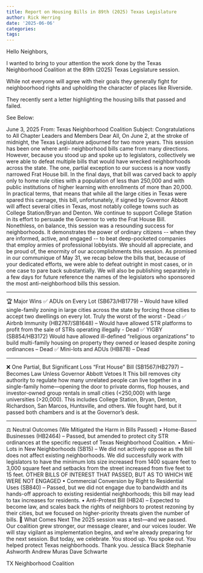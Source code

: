 ```yaml
---
title: Report on Housing Bills in 89th (2025) Texas Legislature
author: Rick Herring
date: '2025-06-06'
categories:
tags:
---
```



Hello Neighbors,

I wanted to bring to your attention the work done by the Texas Neighborhood Coalition at the 89th (2025) Texas Legislature session. 

While not everyone will agree with their goals they generally fight for neighboorhood rights and upholding the character of places like Riverside.

They recently sent a letter highlighting the housing bills that passed and failed.


See Below:

 June 3, 2025
From: Texas Neighborhood Coalition
Subject: Congratulations to All Chapter Leaders and Members
Dear All,
On June 2, at the stroke of midnight, the Texas Legislature adjourned for two more years. This session has been one where anti- neighborhood bills came from many directions.  However, because you stood up and spoke up to legislators, collectively we were able to defeat multiple bills that would have wrecked neighborhoods across the state. 
The one, partial exception to our success is a now vastly narrowed Frat House bill.  In the final days, that bill was carved back to apply only to home rule cities with a population of less than 250,000 and with public institutions of higher learning with enrollments of more than 20,000. In practical terms, that means that while all the large cities in Texas were spared this carnage, this bill, unfortunately, if signed by Governor Abbott will affect several cities in Texas, most notably college towns such as College Station/Bryan and Denton.  We continue to support College Station in its effort to persuade the Governor to veto the Frat House Bill.
Nonethless, on balance, this session was a resounding success for neighborhoods.  It demonstrates the power of ordinary citizens -- when they are informed, active, and engaged -- to beat deep-pocketed companies that employ armies of professional lobbyists. 
We should all appreciate, and be proud of, the enormity of our accomplishments this session. 
As promised in our communique of May 31, we recap below the bills that, because of your dedicated efforts, we were able to defeat outright in most cases, or in one case to pare back substantially.  We will also be publishing separately in a few days for future reference the names of the legislators who sponsored the most anti-neighborhood bills this session.
________________________________________
🏆 Major Wins
✅ ADUs on Every Lot (SB673/HB1779) – Would have killed single-family zoning in large cities across the state by forcing those cities to accept two dwellings on every lot.  Truly the worst of the worst - Dead 
✅ Airbnb Immunity (HB2767/SB1648) – Would have allowed STR platforms to profit from the sale of STRs operating illegally - Dead 
✅ YIGBY (SB854/HB3172) Would have allowed ill-defined “religious organizations” to build multi-family housing on property they owned or leased despite zoning ordinances – Dead
✅ Mini-lots and ADUs (HB878) – Dead

________________________________________
❌ One Partial, But Significant Loss
“Frat House” Bill (SB1567/HB2797) – Becomes Law Unless Governor Abbott Vetoes It
This bill removes city authority to regulate how many unrelated people can live together in a single-family home—opening the door to private dorms, flop houses, and investor-owned group rentals in small cities (<250,000) with large universities (>20,000). This includes College Station, Bryan, Denton, Richardson, San Marcos, Huntsville, and others. We fought hard, but it passed both chambers and is at the Governor’s desk.  
________________________________________
⚖️ Neutral Outcomes (We Mitigated the Harm in Bills Passed)
•	Home-Based Businesses (HB2464) – Passed, but amended to protect city STR ordinances at the specific request of Texas Neighborhood Coalition.
•	Mini-Lots in New Neighborhoods (SB15) – We did not actively oppose as the bill does not affect existing neighborhoods.  We did successfully work with legislators to have the minimum lots size increased from 1400 square feet to 3,000 square feet and setbacks from the street increased from five feet to 15 feet.
OTHER BILLS OF INTEREST THAT PASSED, BUT AS TO WHICH WE WERE NOT ENGAGED
•	Commercial Conversion by Right to Residential Uses (SB840) – Passed, but we did not engage due to bandwidth and its hands-off approach to existing residential neighborhoods; this bill may lead to tax increases for residents.
•	Anti-Protest Bill (HB24) – Expected to become law, and scales back the rights of neighbors to protest rezoning by their cities, but we focused on higher-priority threats given the number of bills.
💪 What Comes Next
The 2025 session was a test—and we passed. Our coalition grew stronger, our message clearer, and our voices louder.
We will stay vigilant as implementation begins, and we’re already preparing for the next session. But today, we celebrate. You stood up. You spoke out. You helped protect Texas neighborhoods.
Thank you.
Jessica Black	Stephanie Ashworth	Andrew Muras	Dave Schwarte 

TX Neighborhood Coalition


